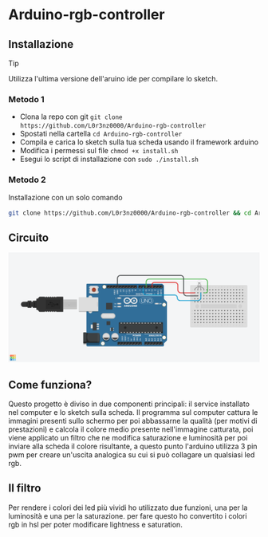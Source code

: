 # Arduino-rgb-controller
## Installazione
> [!TIP]
> Utilizza l'ultima versione dell'aruino ide per compilare lo sketch.
### Metodo 1
* Clona la repo con git `git clone https://github.com/L0r3nz0000/Arduino-rgb-controller`
* Spostati nella cartella `cd Arduino-rgb-controller`
* Compila e carica lo sketch sulla tua scheda usando il framework arduino
* Modifica i permessi sul file `chmod +x install.sh`
* Esegui lo script di installazione con `sudo ./install.sh`
### Metodo 2
Installazione con un solo comando
```bash
git clone https://github.com/L0r3nz0000/Arduino-rgb-controller && cd Arduino-rgb-controller && sudo ./install.sh
```
## Circuito
<img alt="Screenshot" src="screenshots/controller led.png"></img>
## Come funziona?
Questo progetto è diviso in due componenti principali: il service installato nel computer e lo sketch sulla scheda.
Il programma sul computer cattura le immagini presenti sullo schermo per poi abbassarne la qualità (per motivi di prestazioni) e calcola il colore medio presente nell'immagine catturata, poi viene applicato un filtro che ne modifica saturazione e luminosità per poi inviare alla scheda il colore risultante, a questo punto l'arduino utilizza 3 pin pwm per creare un'uscita analogica su cui si può collagare un qualsiasi led rgb.
## Il filtro
Per rendere i colori dei led più vividi ho utilizzato due funzioni, una per la luminosità e una per la saturazione.
per fare questo ho convertito i colori rgb in hsl per poter modificare lightness e saturation.
